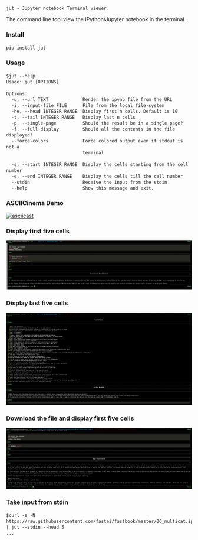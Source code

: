 `jut - JUpyter notebook Terminal viewer`.

The command line tool view the IPython/Jupyter notebook in the terminal.

### Install

`pip install jut`

### Usage

``` shell
$jut --help
Usage: jut [OPTIONS]

Options:
  -u, --url TEXT             Render the ipynb file from the URL
  -i, --input-file FILE      File from the local file-system
  -he, --head INTEGER RANGE  Display first n cells. Default is 10
  -t, --tail INTEGER RANGE   Display last n cells
  -p, --single-page          Should the result be in a single page?
  -f, --full-display         Should all the contents in the file displayed?
  --force-colors             Force colored output even if stdout is not a
                             terminal

  -s, --start INTEGER RANGE  Display the cells starting from the cell number
  -e, --end INTEGER RANGE    Display the cells till the cell number
  --stdin                    Receive the input from the stdin
  --help                     Show this message and exit.
```

### ASCIICinema Demo

[![asciicast](https://asciinema.org/a/400349.svg)](https://asciinema.org/a/400349)


### Display first five cells

![jut-head-example](https://raw.githubusercontent.com/kracekumar/jut/main/images/jut-head.png)

### Display last five cells

![jut-tail-example](https://raw.githubusercontent.com/kracekumar/jut/main/images/jut-tail.png)

### Download the file and display first five cells

![jut-download-url](https://raw.githubusercontent.com/kracekumar/jut/main/images/jut-download.png)


### Take input from stdin

``` shell
$curl -s -N https://raw.githubusercontent.com/fastai/fastbook/master/06_multicat.ipynb | jut --stdin --head 5
...
```
